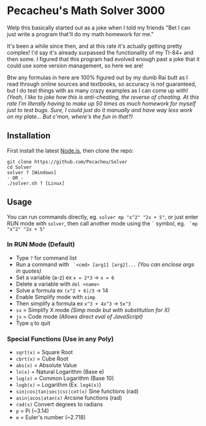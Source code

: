 # Pecacheu's Math Solver 3000
Welp this basically started out as a joke when I told my friends "Bet I can just write a program that'll do my math homework for me."

It's been a while since then, and at this rate it's actually getting pretty complex! I'd say it's already surpassed the functionality of my TI-84+ and then some. I figured that this program had evolved enough past a joke that it could use some version management, so here we are!

Btw any formulas in here are 100% figured out by my dumb Rai butt as I read through online sources and textbooks, so accuracy is *not* guaranteed, but I do test things with as many crazy examples as I can come up with! *(Yeah, I like to joke how this is anti-cheating, the reverse of cheating. At this rate I'm literally having to make up 50 times as much homework for myself just to test bugs. Sure, I could just do it manually and have way less work on my plate... But c'mon, where's the fun in that?)*

## Installation
First install the latest [Node.js](https://nodejs.org), then clone the repo:
```
git clone https://github.com/Pecacheu/Solver
cd Solver
solver ? [Windows]
- OR -
./solver.sh ? [Linux]
```

## Usage
You can run commands directly, eg. `solver mp "x^2" "2x + 5"`, or just enter RUN mode with `solver`, then call another mode using the `` ` `` symbol, eg. `` `mp "x^2" "2x + 5"``

### In RUN Mode (Default)
- Type `?` for command list
- Run a command with `` `<cmd> [arg1] [arg2]...`` *(You can enclose args in quotes)*
- Set a variable (a-z) ex `x = 2*3` -> `x = 6`
- Delete a variable with `del <name>`
- Solve a formula ex `(x^2 + 6)/3` -> 14
- Enable Simplify mode with `simp`
- Then simplify a formula ex `x^3 + 4x^3` -> `5x^3`
- `sx` = Simplify X mode *(Simp mode but with substitution for X)*
- `js` = Code mode *(Allows direct eval of JavaScript)*
- Type `q` to quit

### Special Functions (Use in any Poly)
- `sqrt(x)` = Square Root
- `cbrt(x)` = Cube Root
- `abs(x)` = Absolute Value
- `ln(x)` = Natural Logarithm (Base e)
- `log(x)` = Common Logarithm (Base 10)
- `logb(x)` = Logarithm (Ex. `log4(x)`)
- `sin|cos|tan|sec|csc|cot(x)` Sine functions (rad)
- `asin|acos|atan(x)` Arcsine functions (rad)
- `rad(x)` Convert degrees to radians
- `p` = Pi (~3.14)
- `e` = Euler's number (~2.718)